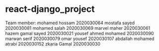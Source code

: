 # react-django_project

Team member: 
mohamed hossam     2020030064
mostafa sayed      2020030081
mohamed salah      2020030069
marvel maher       2020030061
hazem gamal sayed  2020030021
yousef ahmed mohamed  2020030090
marwan serif          2020030079
omar yousef           2020030107
abdallah mohamed atrabi  2020030152
zkaria Gamal          2020030030
